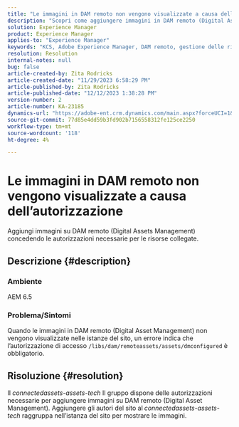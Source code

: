 ```yaml
---
title: "Le immagini in DAM remoto non vengono visualizzate a causa dell’autorizzazione"
description: "Scopri come aggiungere immagini in DAM remoto (Digital Asset Management)."
solution: Experience Manager
product: Experience Manager
applies-to: "Experience Manager"
keywords: "KCS, Adobe Experience Manager, DAM remoto, gestione delle risorse digitali"
resolution: Resolution
internal-notes: null
bug: false
article-created-by: Zita Rodricks
article-created-date: "11/29/2023 6:58:29 PM"
article-published-by: Zita Rodricks
article-published-date: "12/12/2023 1:38:28 PM"
version-number: 2
article-number: KA-23185
dynamics-url: "https://adobe-ent.crm.dynamics.com/main.aspx?forceUCI=1&pagetype=entityrecord&etn=knowledgearticle&id=11bf0c46-e98e-ee11-8179-6045bd006793"
source-git-commit: 77d85e4dd59b3fd902b7156558312fe125ce2250
workflow-type: tm+mt
source-wordcount: '118'
ht-degree: 4%

---
```


# Le immagini in DAM remoto non vengono visualizzate a causa dell’autorizzazione


Aggiungi immagini su DAM remoto (Digital Assets Management) concedendo le autorizzazioni necessarie per le risorse collegate.

## Descrizione {#description}


### Ambiente

AEM 6.5

### Problema/Sintomi

Quando le immagini in DAM remoto (Digital Asset Management) non vengono visualizzate nelle istanze del sito, un errore indica che l’autorizzazione di accesso `/libs/dam/remoteassets/assets/dmconfigured` è obbligatorio.








## Risoluzione {#resolution}


Il *connectedassets-assets-tech* Il gruppo dispone delle autorizzazioni necessarie per aggiungere immagini su DAM remoto (Digital Asset Management). Aggiungere gli autori del sito al<b> </b>*connectedassets-assets-tech* raggruppa nell’istanza del sito per mostrare le immagini.
